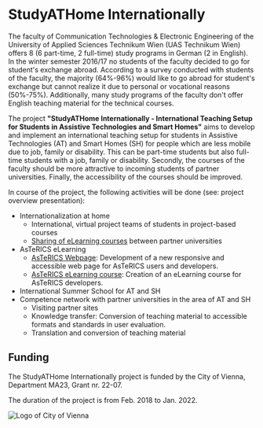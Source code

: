 # StudyATHome Internationally

The faculty of Communication Technologies & Electronic Engineering of the University of Applied Sciences Technikum Wien (UAS Technikum Wien) offers 8 (6 part-time, 2 full-time) study programs in German (2 in English). In the winter semester 2016/17 no students of the faculty decided to go for student's exchange abroad. According to a survey conducted with students of the faculty, the majority (64%-96%) would like to go abroad for student's exchange but cannot realize it due to personal or vocational reasons (50%-75%). Additionally, many study programs of the faculty don't offer English teaching material for the technical courses.

The project **"StudyATHome Internationally - International Teaching Setup for Students in Assistive Technologies and Smart Homes"** aims to develop and implement an international teaching setup for students in Assistive Technologies (AT) and Smart Homes (SH) for people which are less mobile due to job, family or disability. This can be part-time students but also full-time students with a job, family or disability. Secondly, the courses of the faculty should be more attractive to incoming students of partner universities. Finally, the accessibility of the courses should be improved.

In course of the project, the following activities will be done (see: project overview presentation):

* Internationalization at home
  * International, virtual project teams of students in project-based courses
  * [Sharing of eLearning courses](../e-learning-sharing/) between partner universities
* AsTeRICS eLearning
  * [AsTeRICS Webpage](https://www.asterics.eu): Development of a new responsive and accessible web page for AsTeRICS users and developers.
  * [AsTeRICS eLearning course](../courses/asterics-assistive-technologies/): Creation of an eLearning course for AsTeRICS developers.
* International Summer School for AT and SH
* Competence network with partner universities in the area of AT and SH
  * Visiting partner sites
  * Knowledge transfer: Conversion of teaching material to accessible formats and standards in user evaluation.
  * Translation and conversion of teaching material

## Funding

The StudyATHome Internationally project is funded by the City of Vienna, Department MA23, Grant nr. 22-07.

The duration of the project is from Feb. 2018 to Jan. 2022.

![Logo of City of Vienna](/assets/img/logos/ma23_funded.png "Logo of the City of Vienna")
